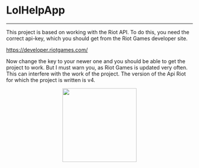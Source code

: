 # LolHelpApp
-------------------
This project is based on working with the Riot API. 
To do this, you need the correct api-key, which you should get from the Riot Games developer site.

https://developer.riotgames.com/


Now change the key to your newer one and you should be able to get the project to work.
But I must warn you, as Riot Games is updated very often.
This can interfere with the work of the project. 
The version of the Api Riot for which the project is written is v4.

<p align="center">

<img src="https://github.com/Lerby-dev/lol-help-app/blob/main/app/src/main/assets/lol_abyss_gif_1.gif" width="200" />

</p>
